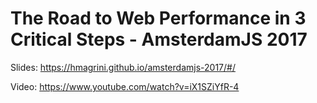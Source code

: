 # The Road to Web Performance in 3 Critical Steps - AmsterdamJS 2017

Slides: https://hmagrini.github.io/amsterdamjs-2017/#/

Video: https://www.youtube.com/watch?v=iX1SZiYfR-4
